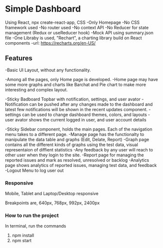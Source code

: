 # Simple Dashboard

Using React, npx create-react-app, CSS
    -Only Homepage
    -No CSS framework used
    -No router used
    -No context API
    -No Reducer for state management (Redux or useReducer hook)
    -Mock API using summary.json file
    -One Libraby is used, "Rechart", a charting library build on React components
        -url: https://recharts.org/en-US/

## Features

-Basic UI Layout, without any functionality.

-Among all the pages, only Home page is developed.
    -Home page may have some more graphs and charts like Barchat and Pie chart to make more interesting and complex layout.

-Sticky Badboard Topbar with notification, settings, and user avator
    - Notification can be pushed after any changes made to the dashboard and latest few notifications will be shown in the recent       updates component.
    - settings can be used to change dashboard themes, colors, and layouts
    -user avator shows the current logged in user, and user account details

-Sticky Sidebar component, holds the main pages. Each of the navigation menu takes to a different page.
    -Manage page has the functionalty to manipulate the data table and graphs (Edit, Delate, Report)
    -Graph page contains all the different kinds of graphs using the test data, visual representaion of diffient statistics
    -Any feedback by any user will reach to other user when they login to the site.
    -Report page for managing the reported issues and mark as resolved, unresolved or backlog
    -Analytics page shows analytics of reported issues, managing test data, and feedback
    -Logout Menu to log user out

### Responsive

Mobile, Tablet and Laptop/Desktop responsive

Breakpoints are,
640px, 768px, 992px, 2400px

### How to run the project

In terminal, run the commands

1. npm install 
2. npm start

